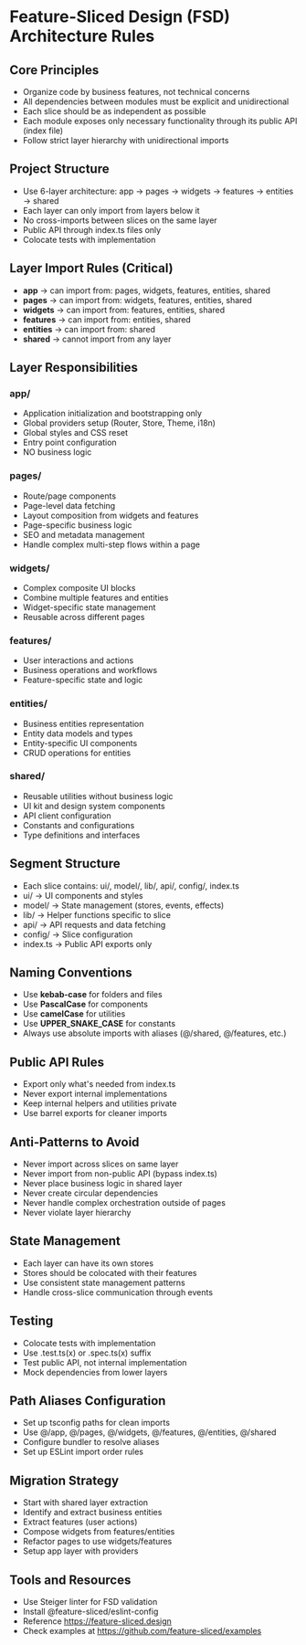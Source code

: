 ﻿---
description: Feature-Sliced Design (FSD) architecture rules for building scalable frontend applications with business-oriented structure and strict layer hierarchy
globs: src/**/*
---

# Feature-Sliced Design (FSD) Architecture Rules

## Core Principles

- Organize code by business features, not technical concerns
- All dependencies between modules must be explicit and unidirectional
- Each slice should be as independent as possible
- Each module exposes only necessary functionality through its public API (index file)
- Follow strict layer hierarchy with unidirectional imports

## Project Structure

- Use 6-layer architecture: app → pages → widgets → features → entities → shared
- Each layer can only import from layers below it
- No cross-imports between slices on the same layer
- Public API through index.ts files only
- Colocate tests with implementation

## Layer Import Rules (Critical)

- **app** → can import from: pages, widgets, features, entities, shared
- **pages** → can import from: widgets, features, entities, shared
- **widgets** → can import from: features, entities, shared
- **features** → can import from: entities, shared
- **entities** → can import from: shared
- **shared** → cannot import from any layer

## Layer Responsibilities

### app/

- Application initialization and bootstrapping only
- Global providers setup (Router, Store, Theme, i18n)
- Global styles and CSS reset
- Entry point configuration
- NO business logic

### pages/

- Route/page components
- Page-level data fetching
- Layout composition from widgets and features
- Page-specific business logic
- SEO and metadata management
- Handle complex multi-step flows within a page

### widgets/

- Complex composite UI blocks
- Combine multiple features and entities
- Widget-specific state management
- Reusable across different pages

### features/

- User interactions and actions
- Business operations and workflows
- Feature-specific state and logic

### entities/

- Business entities representation
- Entity data models and types
- Entity-specific UI components
- CRUD operations for entities

### shared/

- Reusable utilities without business logic
- UI kit and design system components
- API client configuration
- Constants and configurations
- Type definitions and interfaces

## Segment Structure

- Each slice contains: ui/, model/, lib/, api/, config/, index.ts
- ui/ → UI components and styles
- model/ → State management (stores, events, effects)
- lib/ → Helper functions specific to slice
- api/ → API requests and data fetching
- config/ → Slice configuration
- index.ts → Public API exports only

## Naming Conventions

- Use **kebab-case** for folders and files
- Use **PascalCase** for components
- Use **camelCase** for utilities
- Use **UPPER_SNAKE_CASE** for constants
- Always use absolute imports with aliases (@/shared, @/features, etc.)

## Public API Rules

- Export only what's needed from index.ts
- Never export internal implementations
- Keep internal helpers and utilities private
- Use barrel exports for cleaner imports

## Anti-Patterns to Avoid

- Never import across slices on same layer
- Never import from non-public API (bypass index.ts)
- Never place business logic in shared layer
- Never create circular dependencies
- Never handle complex orchestration outside of pages
- Never violate layer hierarchy

## State Management

- Each layer can have its own stores
- Stores should be colocated with their features
- Use consistent state management patterns
- Handle cross-slice communication through events

## Testing

- Colocate tests with implementation
- Use .test.ts(x) or .spec.ts(x) suffix
- Test public API, not internal implementation
- Mock dependencies from lower layers

## Path Aliases Configuration

- Set up tsconfig paths for clean imports
- Use @/app, @/pages, @/widgets, @/features, @/entities, @/shared
- Configure bundler to resolve aliases
- Set up ESLint import order rules

## Migration Strategy

- Start with shared layer extraction
- Identify and extract business entities
- Extract features (user actions)
- Compose widgets from features/entities
- Refactor pages to use widgets/features
- Setup app layer with providers

## Tools and Resources

- Use Steiger linter for FSD validation
- Install @feature-sliced/eslint-config
- Reference https://feature-sliced.design
- Check examples at https://github.com/feature-sliced/examples
